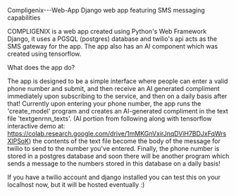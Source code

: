 Compligenix---Web-App
Django web app featuring SMS messaging capabilities

COMPLIGENIX is a web app created using Python's Web Framework Django, it uses a PGSQL (postgres) database and twilio's api acts as the SMS gateway for the app. The app also has an AI component which was created using tensorflow.

What does the app do?

The app is designed to be a simple interface where people can enter a valid phone number and submit, and then receive an AI generated compliment immediately upon subscribing to the service, and then on a daily basis after that! Currently upon entering your phone number, the app runs the 'create_model' program and creates an AI-generated compliment in the text file 'textgenrnn_texts'. (AI portion from following along with tensorflow interactive demo at: https://colab.research.google.com/drive/1mMKGnVxirJnqDViH7BDJxFqWrsXlPSoK) the contents of the text file become the body of the message for twilio to send to the number you've entered. Finally, the phone number is stored in a postgres database and soon there will be another program which sends a message to the numbers stored in this database on a daily basis!

If you have a twilio account and django installed you can test this on your localhost now, but it will be hosted eventually :)